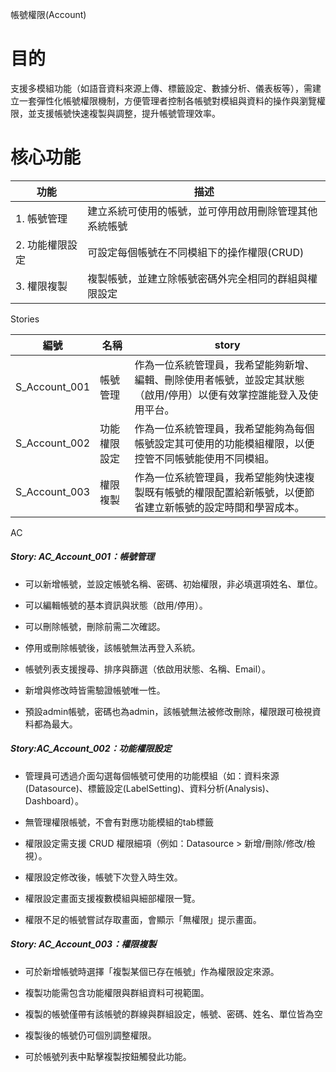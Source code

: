 帳號權限(Account)

# 目的

支援多模組功能（如語音資料來源上傳、標籤設定、數據分析、儀表板等），需建立一套彈性化帳號權限機制，方便管理者控制各帳號對模組與資料的操作與瀏覽權限，並支援帳號快速複製與調整，提升帳號管理效率。

# 核心功能

| 功能 | 描述 |
| ----- | ----- |
| 1\. 帳號管理 | 建立系統可使用的帳號，並可停用啟用刪除管理其他系統帳號 |
| 2\. 功能權限設定 | 可設定每個帳號在不同模組下的操作權限(CRUD) |
| 3\. 權限複製 | 複製帳號，並建立除帳號密碼外完全相同的群組與權限設定 |


Stories

| 編號 | 名稱 | story |
| ----- | ----- | ----- |
| S\_Account\_001 | 帳號管理 | 作為一位系統管理員，我希望能夠新增、編輯、刪除使用者帳號，並設定其狀態（啟用/停用）以便有效掌控誰能登入及使用平台。 |
| S\_Account\_002 | 功能權限設定 | 作為一位系統管理員，我希望能夠為每個帳號設定其可使用的功能模組權限，以便控管不同帳號能使用不同模組。 |
| S\_Account\_003 | 權限複製 | 作為一位系統管理員，我希望能夠快速複製既有帳號的權限配置給新帳號，以便節省建立新帳號的設定時間和學習成本。 |


AC

##### **Story: AC\_Account\_001：帳號管理**

* 可以新增帳號，並設定帳號名稱、密碼、初始權限，非必填選項姓名、單位。

* 可以編輯帳號的基本資訊與狀態（啟用/停用）。

* 可以刪除帳號，刪除前需二次確認。

* 停用或刪除帳號後，該帳號無法再登入系統。

* 帳號列表支援搜尋、排序與篩選（依啟用狀態、名稱、Email）。

* 新增與修改時皆需驗證帳號唯一性。

* 預設admin帳號，密碼也為admin，該帳號無法被修改刪除，權限跟可檢視資料都為最大。

##### **Story:AC\_Account\_002：功能權限設定**

* 管理員可透過介面勾選每個帳號可使用的功能模組（如：資料來源(Datasource)、標籤設定(LabelSetting)、資料分析(Analysis)、Dashboard）。

* 無管理權限帳號，不會有對應功能模組的tab標籤

* 權限設定需支援 CRUD 權限細項（例如：Datasource \> 新增/刪除/修改/檢視）。

* 權限設定修改後，帳號下次登入時生效。

* 權限設定畫面支援複數模組與細部權限一覽。

* 權限不足的帳號嘗試存取畫面，會顯示「無權限」提示畫面。

##### **Story: AC\_Account\_003：權限複製**

* 可於新增帳號時選擇「複製某個已存在帳號」作為權限設定來源。

* 複製功能需包含功能權限與群組資料可視範圍。

* 複製的帳號僅帶有該帳號的群線與群組設定，帳號、密碼、姓名、單位皆為空

* 複製後的帳號仍可個別調整權限。

* 可於帳號列表中點擊複製按鈕觸發此功能。



  